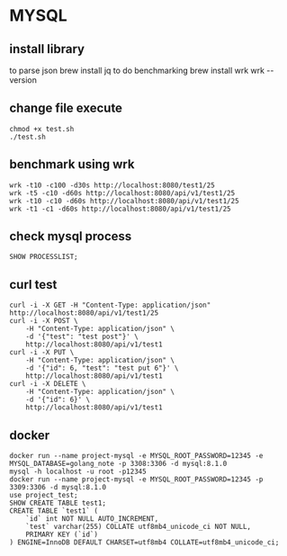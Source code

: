 # MYSQL

## install library
to parse json
    brew install jq
to do benchmarking
    brew install wrk
    wrk --version

## change file execute
    chmod +x test.sh
    ./test.sh

## benchmark using wrk
    wrk -t10 -c100 -d30s http://localhost:8080/test1/25
    wrk -t5 -c10 -d60s http://localhost:8080/api/v1/test1/25
    wrk -t10 -c10 -d60s http://localhost:8080/api/v1/test1/25
    wrk -t1 -c1 -d60s http://localhost:8080/api/v1/test1/25

## check mysql process
    SHOW PROCESSLIST;

## curl test
    curl -i -X GET -H "Content-Type: application/json" http://localhost:8080/api/v1/test1/25
    curl -i -X POST \
        -H "Content-Type: application/json" \
        -d '{"test": "test post"}' \
        http://localhost:8080/api/v1/test1
    curl -i -X PUT \
        -H "Content-Type: application/json" \
        -d '{"id": 6, "test": "test put 6"}' \
        http://localhost:8080/api/v1/test1
    curl -i -X DELETE \
        -H "Content-Type: application/json" \
        -d '{"id": 6}' \
        http://localhost:8080/api/v1/test1

## docker
    docker run --name project-mysql -e MYSQL_ROOT_PASSWORD=12345 -e MYSQL_DATABASE=golang_note -p 3308:3306 -d mysql:8.1.0
    mysql -h localhost -u root -p12345
    docker run --name project-mysql -e MYSQL_ROOT_PASSWORD=12345 -p 3309:3306 -d mysql:8.1.0
    use project_test;
    SHOW CREATE TABLE test1;
    CREATE TABLE `test1` (
        `id` int NOT NULL AUTO_INCREMENT,
        `test` varchar(255) COLLATE utf8mb4_unicode_ci NOT NULL,
        PRIMARY KEY (`id`)
    ) ENGINE=InnoDB DEFAULT CHARSET=utf8mb4 COLLATE=utf8mb4_unicode_ci;